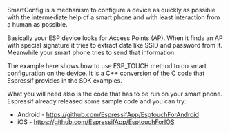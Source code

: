 SmartConfig is a mechanism to configure a device as quickly as possible with the intermediate help of a smart phone
and with least interaction from a human as possible.

Basically your ESP device looks for Access Points (AP). When it finds an AP with special signature
it tries to extract data like SSID and password from it. Meanwhile your smart phone tries to send that information.

The example here shows how to use ESP_TOUCH method to do smart configuration on the device. It is a C++ conversion of the C
code that Espressif provides in the SDK examples.

What you will need also is the code that has to be run on your smart phone.
Espressif already released some sample code and you can try:
* Android - https://github.com/EspressifApp/EsptouchForAndroid
* iOS - https://github.com/EspressifApp/EsptouchForIOS
